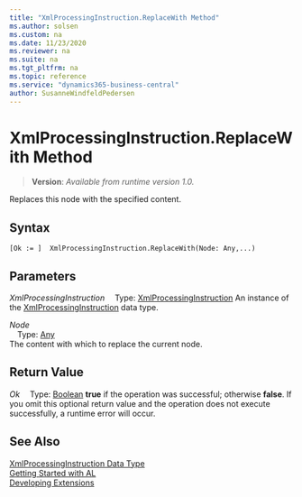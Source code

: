 ```yaml
---
title: "XmlProcessingInstruction.ReplaceWith Method"
ms.author: solsen
ms.custom: na
ms.date: 11/23/2020
ms.reviewer: na
ms.suite: na
ms.tgt_pltfrm: na
ms.topic: reference
ms.service: "dynamics365-business-central"
author: SusanneWindfeldPedersen
---
```

[//]: # (START>DO_NOT_EDIT)
[//]: # (IMPORTANT:Do not edit any of the content between here and the END>DO_NOT_EDIT.)
[//]: # (Any modifications should be made in the .xml files in the ModernDev repo.)
# XmlProcessingInstruction.ReplaceWith Method
> **Version**: _Available from runtime version 1.0._

Replaces this node with the specified content.


## Syntax
```
[Ok := ]  XmlProcessingInstruction.ReplaceWith(Node: Any,...)
```
## Parameters
*XmlProcessingInstruction*
&emsp;Type: [XmlProcessingInstruction](xmlprocessinginstruction-data-type.md)
An instance of the [XmlProcessingInstruction](xmlprocessinginstruction-data-type.md) data type.

*Node*  
&emsp;Type: [Any](../any/any-data-type.md)  
The content with which to replace the current node.  


## Return Value
*Ok*
&emsp;Type: [Boolean](../boolean/boolean-data-type.md)
**true** if the operation was successful; otherwise **false**.   If you omit this optional return value and the operation does not execute successfully, a runtime error will occur.  


[//]: # (IMPORTANT: END>DO_NOT_EDIT)
## See Also
[XmlProcessingInstruction Data Type](xmlprocessinginstruction-data-type.md)  
[Getting Started with AL](../../devenv-get-started.md)  
[Developing Extensions](../../devenv-dev-overview.md)